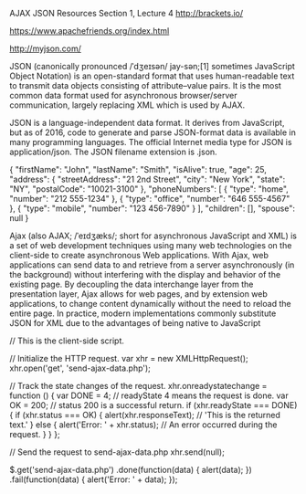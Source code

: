 AJAX JSON Resources
Section 1, Lecture 4
http://brackets.io/

https://www.apachefriends.org/index.html

http://myjson.com/


<?php
echo 'Welcome to learning AJAX JSON ++';
?>

JSON (canonically pronounced /ˈdʒeɪsən/ jay-sən;[1] sometimes JavaScript Object Notation) is an open-standard format that uses human-readable text to transmit data objects consisting of attribute–value pairs. It is the most common data format used for asynchronous browser/server communication, largely replacing XML which is used by AJAX.

JSON is a language-independent data format. It derives from JavaScript, but as of 2016, code to generate and parse JSON-format data is available in many programming languages. The official Internet media type for JSON is application/json. The JSON filename extension is .json.

{
  "firstName": "John",
  "lastName": "Smith",
  "isAlive": true,
  "age": 25,
  "address": {
    "streetAddress": "21 2nd Street",
    "city": "New York",
    "state": "NY",
    "postalCode": "10021-3100"
  },
  "phoneNumbers": [
    {
      "type": "home",
      "number": "212 555-1234"
    },
    {
      "type": "office",
      "number": "646 555-4567"
    },
    {
      "type": "mobile",
      "number": "123 456-7890"
    }
  ],
  "children": [],
  "spouse": null
}

Ajax (also AJAX; /ˈeɪdʒæks/; short for asynchronous JavaScript and XML) is a set of web development techniques using many web technologies on the client-side to create asynchronous Web applications. With Ajax, web applications can send data to and retrieve from a server asynchronously (in the background) without interfering with the display and behavior of the existing page. By decoupling the data interchange layer from the presentation layer, Ajax allows for web pages, and by extension web applications, to change content dynamically without the need to reload the entire page. In practice, modern implementations commonly substitute JSON for XML due to the advantages of being native to JavaScript

// This is the client-side script.

// Initialize the HTTP request.
var xhr = new XMLHttpRequest();
xhr.open('get', 'send-ajax-data.php');

// Track the state changes of the request.
xhr.onreadystatechange = function () {
    var DONE = 4; // readyState 4 means the request is done.
    var OK = 200; // status 200 is a successful return.
    if (xhr.readyState === DONE) {
        if (xhr.status === OK) {
            alert(xhr.responseText); // 'This is the returned text.'
        } else {
            alert('Error: ' + xhr.status); // An error occurred during the request.
        }
    }
};

// Send the request to send-ajax-data.php
xhr.send(null);

<?php
// This is the server-side script.

// Set the content type.
header('Content-Type: text/plain');

// Send the data back.
echo "This is the returned text.";
?>

$.get('send-ajax-data.php')
    .done(function(data) {
        alert(data);
    })
    .fail(function(data) {
        alert('Error: ' + data);
    });
